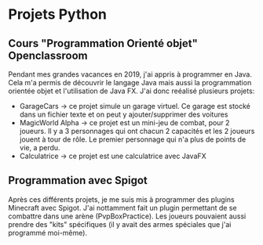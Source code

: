 <h1>Projets Python</h1>

<h2>Cours "Programmation Orienté objet" Openclassroom</h2>
Pendant mes grandes vacances en 2019, j'ai appris à programmer en Java. Cela m'a permis de découvrir le langage Java mais aussi la programmation orientée objet et l'utilisation de Java FX. J'ai donc reéalisé plusieurs projets: 

- GarageCars -> ce projet simule un garage virtuel. Ce garage est stocké dans un fichier texte et on peut y ajouter/supprimer des voitures
- MagicWorld Alpha -> ce projet est un mini-jeu de combat, pour 2 joueurs. Il y a 3 personnages qui ont chacun 2 capacités et les 2 joueurs jouent à tour de rôle. Le premier personnage qui n'a plus de points de vie, a perdu.
- Calculatrice -> ce projet est une calculatrice avec JavaFX

<h2>Programmation avec Spigot</h2>
Après ces différents projets, je me suis mis à programmer des plugins Minecraft avec Spigot. J'ai nottamment fait un plugin permettant de se combattre dans une arène (PvpBoxPractice). Les joueurs pouvaient aussi prendre des "kits" spécifiques (il y avait des armes spéciales que j'ai programmé moi-même).
